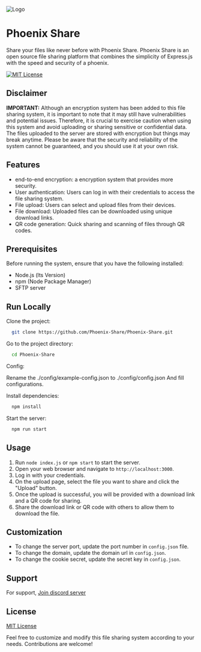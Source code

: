 ![Logo](https://media.discordapp.net/attachments/1118813310041739314/1160459275932553236/20231008_113828_0000-removebg-preview.png)


# Phoenix Share

Share your files like never before with Phoenix Share. Phoenix Share is an open source file sharing platform that combines the simplicity of Express.js with the speed and security of a phoenix.

[![MIT License](https://img.shields.io/badge/License-MIT-green.svg)](https://choosealicense.com/licenses/mit/)

## Disclaimer

**IMPORTANT:** Although an encryption system has been added to this file sharing system, it is important to note that it may still have vulnerabilities and potential issues. Therefore, it is crucial to exercise caution when using this system and avoid uploading or sharing sensitive or confidential data. The files uploaded to the server are stored with encryption but things may break anytime. Please be aware that the security and reliability of the system cannot be guaranteed, and you should use it at your own risk.
## Features

- end-to-end encryption: a encryption system that provides more security.
- User authentication: Users can log in with their credentials to access the file sharing system.
- File upload: Users can select and upload files from their devices.
- File download: Uploaded files can be downloaded using unique download links.
- QR code generation: Quick sharing and scanning of files through QR codes.


## Prerequisites

Before running the system, ensure that you have the following installed:

- Node.js (lts Version)
- npm (Node Package Manager)
- SFTP server

## Run Locally

Clone the project:

```bash
  git clone https://github.com/Phoenix-Share/Phoenix-Share.git
```

Go to the project directory:

```bash
  cd Phoenix-Share
```

Config:

Rename the ./config/example-config.json to ./config/config.json And fill configurations.

Install dependencies:

```bash
  npm install
```

Start the server:

```bash
  npm run start
```


## Usage

1. Run `node index.js` or `npm start` to start the server.
2. Open your web browser and navigate to `http://localhost:3000`.
3. Log in with your credentials.
4. On the upload page, select the file you want to share and click the "Upload" button.
5. Once the upload is successful, you will be provided with a download link and a QR code for sharing.
6. Share the download link or QR code with others to allow them to download the file.


## Customization

- To change the server port, update the port number in `config.json` file.
- To change the domain, update the domain url in `config.json`.
- To change the cookie secret, update the secret key in `config.json`. 
## Support

For support, [Join discord server](https://discord.gg/DSdjz5Cgwb)


## License

[MIT License](LICENSE)

Feel free to customize and modify this file sharing system according to your needs. Contributions are welcome!
